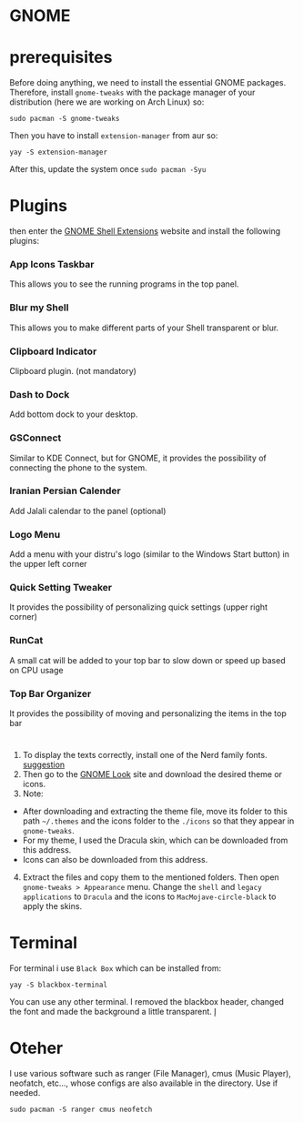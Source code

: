 GNOME 
======
# prerequisites
Before doing anything, we need to install the essential GNOME packages. Therefore, install ```gnome-tweaks``` with the package manager of your distribution (here we are working on Arch Linux) so:
```
sudo pacman -S gnome-tweaks
```
Then you have to install ```extension-manager``` from aur so:
```
yay -S extension-manager
```
After this, update the system once ``` sudo pacman -Syu ```
# Plugins
then enter the [GNOME Shell Extensions](https://extensions.gnome.org/) website and install the following plugins:
### App Icons Taskbar
This allows you to see the running programs in the top panel.
### Blur my Shell
This allows you to make different parts of your Shell transparent or blur.
### Clipboard Indicator
Clipboard plugin. (not mandatory)
### Dash to Dock
Add bottom dock to your desktop.
### GSConnect
Similar to KDE Connect, but for GNOME, it provides the possibility of connecting the phone to the system.
### Iranian Persian Calender
Add Jalali calendar to the panel (optional)
### Logo Menu
Add a menu with your distru's logo (similar to the Windows Start button) in the upper left corner
### Quick Setting Tweaker
It provides the possibility of personalizing quick settings (upper right corner)
### RunCat
A small cat will be added to your top bar to slow down or speed up based on CPU usage
### Top Bar Organizer
It provides the possibility of moving and personalizing the items in the top bar

# 
1. To display the texts correctly, install one of the Nerd family fonts. [suggestion](https://github.com/ryanoasis/nerd-fonts/releases/download/v3.1.1/DroidSansMono.zip)
2. Then go to the [GNOME Look](https://www.gnome-look.org/) site and download the desired theme or icons.
3. Note:
+ After downloading and extracting the theme file, move its folder to this path ```~/.themes``` and the icons folder to the ```./icons``` so that they appear in ```gnome-tweaks```.
+ For my theme, I used the Dracula skin, which can be downloaded from this address.
+ Icons can also be downloaded from this address.
4. Extract the files and copy them to the mentioned folders. Then open ```gnome-tweaks > Appearance``` menu. Change the ```shell``` and ```legacy applications``` to ```Dracula``` and the icons to ```MacMojave-circle-black``` to apply the skins.
# Terminal
For terminal i use ```Black Box``` which can be installed from:
```
yay -S blackbox-terminal
```
You can use any other terminal. I removed the blackbox header, changed the font and made the background a little transparent.
إ

# Oteher
I use various software such as ranger (File Manager), cmus (Music Player), neofatch, etc..., whose configs are also available in the directory. Use if needed.
```
sudo pacman -S ranger cmus neofetch
```
